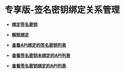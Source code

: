 # 专享版-签名密钥绑定关系管理<a name="ZH-CN_TOPIC_0259167131"></a>

 

-   **[绑定签名密钥](绑定签名密钥.md)**  

-   **[解除绑定](解除绑定.md)**  

-   **[查看API绑定的签名密钥列表](查看API绑定的签名密钥列表.md)**  

-   **[查看签名密钥未绑定的API列表](查看签名密钥未绑定的API列表.md)**  

-   **[查看签名密钥绑定的API列表](查看签名密钥绑定的API列表.md)**  


